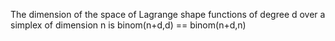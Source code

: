 The dimension of the space of Lagrange shape functions of degree d over a simplex of dimension n is binom(n+d,d) == binom(n+d,n)
